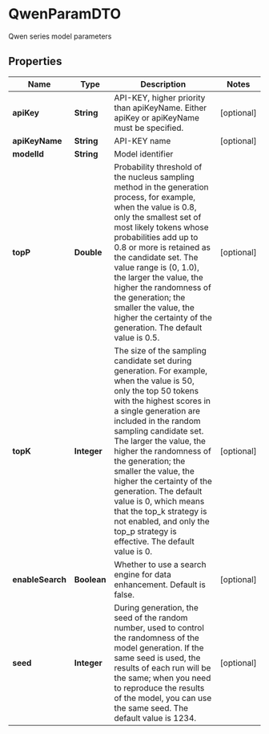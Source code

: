 

# QwenParamDTO

Qwen series model parameters

## Properties

| Name | Type | Description | Notes |
|------------ | ------------- | ------------- | -------------|
|**apiKey** | **String** | API-KEY, higher priority than apiKeyName. Either apiKey or apiKeyName must be specified. |  [optional] |
|**apiKeyName** | **String** | API-KEY name |  [optional] |
|**modelId** | **String** | Model identifier |  |
|**topP** | **Double** | Probability threshold of the nucleus sampling method in the generation process, for example, when the value is 0.8, only the smallest set of most likely tokens whose probabilities add up to 0.8 or more is retained as the candidate set. The value range is (0, 1.0), the larger the value, the higher the randomness of the generation; the smaller the value, the higher the certainty of the generation. The default value is 0.5. |  [optional] |
|**topK** | **Integer** | The size of the sampling candidate set during generation. For example, when the value is 50, only the top 50 tokens with the highest scores in a single generation are included in the random sampling candidate set. The larger the value, the higher the randomness of the generation; the smaller the value, the higher the certainty of the generation. The default value is 0, which means that the top_k strategy is not enabled, and only the top_p strategy is effective. The default value is 0. |  [optional] |
|**enableSearch** | **Boolean** | Whether to use a search engine for data enhancement. Default is false. |  [optional] |
|**seed** | **Integer** | During generation, the seed of the random number, used to control the randomness of the model generation. If the same seed is used, the results of each run will be the same; when you need to reproduce the results of the model, you can use the same seed. The default value is 1234. |  [optional] |



